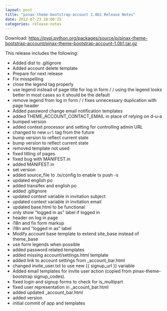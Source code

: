 ```yaml
---
layout: post
title: "pinax-theme-bootstrap-account 1.0b1 Release Notes"
date: 2012-07-23 10:00:25
categories: release-notes
---
```


Download: <https://pypi.python.org/packages/source/p/pinax-theme-bootstrap-account/pinax-theme-bootstrap-account-1.0b1.tar.gz>

This release includes the following:

* Added dist to .gitignore
* Added account delete template
* Prepare for next release
* Fix misspelling
* close the legend tag properly
* use legend instead of page title for log in form /  / using the legend looks better in most cases so it should be the default
* remove legend from log in form /  / fixes unnecessary duplication with page header
* Added password change email notification templates
* added THEME_ACCOUNT_CONTACT_EMAIL in place of relying on d-u-a
* bumped version
* added context processor and setting for controlling admin URL
* changed to new `url` tag from the future
* bump version to reflect current state
* bump version to reflect current state
* removed template not used
* fixed titling of pages
* fixed bug with MANIFEST.in
* added MANIFEST.in
* set version
* added source_file to .tx/config to enable tx push -s
* updated english po
* added transifex and english po
* added .gitignore
* updated context variable in invitation subject
* updated context variable in invitation email
* updated base.html to be functional
* only show "logged in as" label if logged in
* header on log in page
* i18n and fix form markup
* i18n and "logged in as" label
* Modify account base template to extend site_base instead of theme_base
* use form legends when possible
* added password related templates
* added missing account/settings.html template
* added link to account settings from _account_bar.html
* changed invite_user.txt to use new {{ signup_url }} variable
* Added email templates for invite user action (copied from pinax-theme-bootstrap signup_codes).
* fixed login and signup forms to check for is_multipart
* fixed user representation in _account_bar.html
* added updated _account_bar.html
* added version
* initial commit of app and templates
